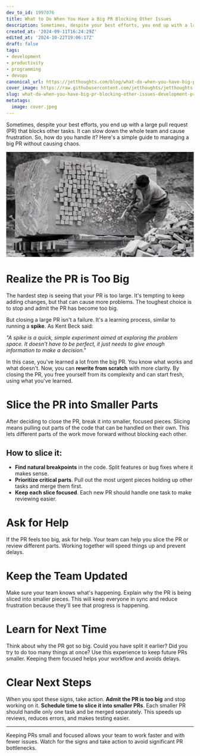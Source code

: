 ```yaml
---
dev_to_id: 1997076
title: What to Do When You Have a Big PR Blocking Other Issues
description: Sometimes, despite your best efforts, you end up with a large pull request (PR) that blocks other...
created_at: '2024-09-11T16:24:29Z'
edited_at: '2024-10-22T19:06:17Z'
draft: false
tags:
- development
- productivity
- programming
- devops
canonical_url: https://jetthoughts.com/blog/what-do-when-you-have-big-pr-blocking-other-issues-development-productivity/
cover_image: https://raw.githubusercontent.com/jetthoughts/jetthoughts.github.io/master/content/blog/what-do-when-you-have-big-pr-blocking-other-issues-development-productivity/cover.jpeg
slug: what-do-when-you-have-big-pr-blocking-other-issues-development-productivity
metatags:
  image: cover.jpeg
---
```

Sometimes, despite your best efforts, you end up with a large pull request (PR) that blocks other tasks. It can slow down the whole team and cause frustration. So, how do you handle it? Here's a simple guide to managing a big PR without causing chaos.

![Image description](file_0.jpeg)

Realize the PR is Too Big
=============================

The hardest step is seeing that your PR is too large. It's tempting to keep adding changes, but that can cause more problems. The toughest choice is to stop and admit the PR has become too big.

But closing a large PR isn't a failure. It's a learning process, similar to running a **spike**. As Kent Beck said:

*"A spike is a quick, simple experiment aimed at exploring the problem space. It doesn't have to be perfect, it just needs to give enough information to make a decision."*

In this case, you've learned a lot from the big PR. You know what works and what doesn't. Now, you can **rewrite from scratch** with more clarity. By closing the PR, you free yourself from its complexity and can start fresh, using what you've learned.

Slice the PR into Smaller Parts
===================================

After deciding to close the PR, break it into smaller, focused pieces. Slicing means pulling out parts of the code that can be handled on their own. This lets different parts of the work move forward without blocking each other.

How to slice it:
--------------------

-   **Find natural breakpoints** in the code. Split features or bug fixes where it makes sense.
-   **Prioritize critical parts**. Pull out the most urgent pieces holding up other tasks and merge them first.
-   **Keep each slice focused**. Each new PR should handle one task to make reviewing easier.

Ask for Help
================

If the PR feels too big, ask for help. Your team can help you slice the PR or review different parts. Working together will speed things up and prevent delays.

Keep the Team Updated
=========================

Make sure your team knows what's happening. Explain why the PR is being sliced into smaller pieces. This will keep everyone in sync and reduce frustration because they'll see that progress is happening.

Learn for Next Time
=======================

Think about why the PR got so big. Could you have split it earlier? Did you try to do too many things at once? Use this experience to keep future PRs smaller. Keeping them focused helps your workflow and avoids delays.

Clear Next Steps
================

When you spot these signs, take action. **Admit the PR is too big** and stop working on it. **Schedule time to slice it into smaller PRs**. Each smaller PR should handle only one task and be merged separately. This speeds up reviews, reduces errors, and makes testing easier.

---

Keeping PRs small and focused allows your team to work faster and with fewer issues. Watch for the signs and take action to avoid significant PR bottlenecks.